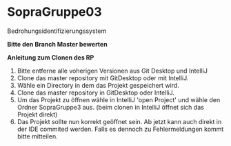 # SopraGruppe03
Bedrohungsidentifizierungssystem

**Bitte den Branch Master bewerten**

**Anleitung zum Clonen des RP**
1. Bitte entferne alle voherigen Versionen aus Git Desktop und IntelliJ
2. Clone das master repository mit GitDesktop oder mit IntelliJ.
3. Wähle ein Directory in dem das Projekt gespeichert wird. 
4. Clone das master repository in GitDesktop oder IntelliJ. 
5. Um das Projekt zu öffnen wähle in IntelliJ 'open Project' und wähle den Ordner SopraGruppe3 aus. (beim clonen in IntelliJ öffnet sich das Projekt direkt)
6. Das Projekt sollte nun korrekt geöffnet sein. Ab jetzt kann auch direkt in der IDE commited werden. Falls es dennoch zu Fehlermeldungen kommt bitte mitteilen.

